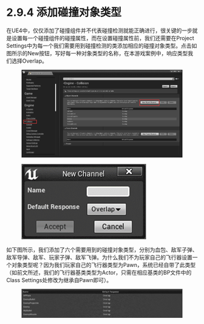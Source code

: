 # 2.9.4 添加碰撞对象类型

在UE4中，仅仅添加了碰撞组件并不代表碰撞检测就能正确进行，很关键的一步就是设置每一个碰撞组件的碰撞属性，而在设置碰撞属性前，我们还需要在Project Settings中为每一个我们需要用到碰撞检测的类添加相应的碰撞对象类型。点击如图所示的New按钮，写好每一种对象类型的名称，在本游戏案例中，响应类型我们选择Overlap。

<figure><img src="../../../.gitbook/assets/image (103).png" alt=""><figcaption></figcaption></figure>

<figure><img src="../../../.gitbook/assets/image (61).png" alt=""><figcaption></figcaption></figure>

如下图所示，我们添加了六个需要用到的碰撞对象类型，分别为血包、敌军子弹、敌军导弹、敌军、玩家子弹、敌军飞弹。为什么我们不为玩家自己的飞行器设置一个对象类型呢？因为我们玩家自己的飞行器类型为Pawn，系统已经自带了此类型（如前文所述，我们的飞行器基类类型为Actor，只需在相应基类的BP文件中的Class Settings处修改为继承自Pawn即可）。

<figure><img src="../../../.gitbook/assets/image (91).png" alt=""><figcaption></figcaption></figure>
